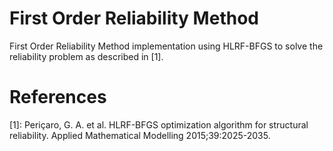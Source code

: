 # **F**irst **O**rder **R**eliability **M**ethod
First Order Reliability Method implementation using HLRF-BFGS to solve the reliability problem as described in [1].

# References

[1]: Periçaro, G. A. et al. HLRF-BFGS optimization algorithm for structural reliability. Applied Mathematical Modelling 2015;39:2025-2035.

